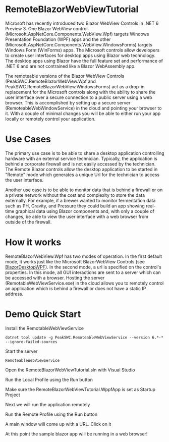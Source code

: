# RemoteBlazorWebViewTutorial

Microsoft has recently introduced two Blazor WebView Controls in .NET 6 Preview 3. One Blazor WebView control (Microsoft.AspNetCore.Components.WebView.Wpf) targets Windows Presentation Foundation (WPF) apps and
the other (Microsoft.AspNetCore.Components.WebView.WindowsForms) targets Windows Form (WinForms) apps. The Microsoft controls allow developers to create user interfaces for desktop apps using Blazor web technology. The desktop apps using Blazor have the full feature set and performance of .NET 6 and are not contrained like a Blazor WebAssembly app.

The remoteable versions of the Blazor WebView Controls (PeakSWC.RemoteBlazorWebView.Wpf and PeakSWC.RemoteBlazorWebView.WindowsForms) act as a drop-in replacement for the Microsoft controls along with the ability to share the user interface over a secure connection to a public server using a web browser. This is accomplished by setting up a secure server (RemoteableWebWindowService) in the cloud and pointing your browser to it. 
With a couple of minimal changes you will be able to either run your app locally or remotely control your application.

# Use Cases
The primary use case is to be able to share a desktop application controlling hardware with an external service technician. Typically, the application is behind a corporate firewall and is not easily accessed by the technician. The Remote Blazor controls allow the desktop application to be started in "Remote" mode which generates a unique Url for the technician to access the user interface.

Another use case is to be able to monitor data that is behind a firewall or on a private network without the cost and complexity to store the data externally. For example, if a brewer wanted to monitor fermentation data such as PH, Gravity, and Pressure they could build an app showing real-time graphical data using Blazor components and, with only a couple of changes, be able to view the user interface with a web browser from outside of the firewall. 

# How it works

RemoteBlazorWebView.Wpf has two modes of operation. In the first default mode, it works just like the Microsoft BlazorWebView Controls (see [BlazorDesktopWPF](https://github.com/jorgearteiro/BlazorDesktopWPF)). In the second mode, a url is specified on the control's properties. In this mode, all GUI interactions are sent to a server which can be accessed with a browser. Hosting the server (RemotableWebViewService.exe) in the cloud allows you to remotely control an application which is behind a firewall or does not have a static IP address.


# Demo Quick Start

Install the RemotableWebViewService
```console
dotnet tool update -g PeakSWC.RemoteableWebViewService --version 6.*-* --ignore-failed-sources
```

Start the server
```console
RemoteableWebViewService
```

Open the RemoteBlazorWebViewTutorial.sln with Visual Studio

Run the Local Profile using the Run button 

Make sure the RemoteBlazorWebViewTutorial.WppfApp is set as Startup Project
  
Next we will run the application remotely

Run the Remote Profile using the Run button

A main window will come up with a URL. Click on it

At this point the sample blazor app will be running in a web browser!





